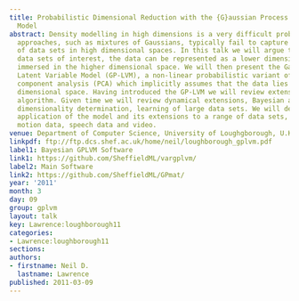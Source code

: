 ```yaml
---
title: Probabilistic Dimensional Reduction with the {G}aussian Process Latent Variable
  Model
abstract: Density modelling in high dimensions is a very difficult problem. Traditional
  approaches, such as mixtures of Gaussians, typically fail to capture the structure
  of data sets in high dimensional spaces. In this talk we will argue that for many
  data sets of interest, the data can be represented as a lower dimensional manifold
  immersed in the higher dimensional space. We will then present the Gaussian Process
  Latent Variable Model (GP-LVM), a non-linear probabilistic variant of principal
  component analysis (PCA) which implicitly assumes that the data lies on a lower
  dimensional space. Having introduced the GP-LVM we will review extensions to the
  algorithm. Given time we will review dynamical extensions, Bayesian approaches to
  dimensionality determination, learning of large data sets. We will demonstrate the
  application of the model and its extensions to a range of data sets, including human
  motion data, speech data and video.
venue: Department of Computer Science, University of Loughgborough, U.K.
linkpdf: ftp://ftp.dcs.shef.ac.uk/home/neil/loughborough_gplvm.pdf
label1: Bayesian GPLVM Software
link1: https://github.com/SheffieldML/vargplvm/
label2: Main Software
link2: https://github.com/SheffieldML/GPmat/
year: '2011'
month: 3
day: 09
group: gplvm
layout: talk
key: Lawrence:loughborough11
categories:
- Lawrence:loughborough11
sections: 
authors:
- firstname: Neil D.
  lastname: Lawrence
published: 2011-03-09
---
```

